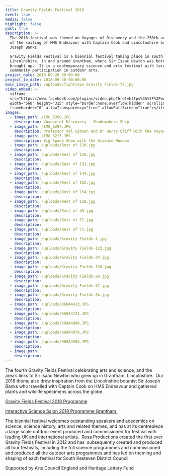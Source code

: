 ```yaml
---
title: Gravity Fields Festival 2018
event: true
media: false
highlight: false
past: true
description: >-
  The 2018 festival was themed on Voyages of Discovery and the 250th anniversary
  of the sailing of HMS Endeavour with Captain Cook and Lincolnshire born Sir
  Joseph Banks.

  Gravity Fields Festival is a biennial festival taking place in south
  Lincolnshire, in and around Grantham, where Sir Isaac Newton was born and
  brought up.  It is a contemporary science and arts festival with large scale
  community participation in outdoor arts.
project_date: 2018-09-26 00:00:00
project_to_date: 2018-09-30 00:00:00
main_image_path: /uploads/Tightrope Gravity Fields-72.jpg
video_embed: >-
  <iframe
  src="https://www.facebook.com/plugins/video.php?href=https%3A%2F%2Fwww.facebook.com%2FGravityFields%2Fvideos%2F2154404974779660%2F&show_text=0&width=560"
  width="560" height="315" style="border:none;overflow:hidden" scrolling="no"
  frameborder="0" allowTransparency="true" allowFullScreen="true"></iframe>
images:
  - image_path: /IMG_6350.JPG
    description: Voyage of Discovery - Shademakers Ship
  - image_path: /IMG_6297.JPG
    description: Professor Val Gibson and Dr Harry Cliff with the Voyage of Discovery globe
  - image_path: /IMG_6223.JPG
    description: Big Space Show with the Science Museum
  - image_path: /uploads/Best of 110.jpg
    description:
  - image_path: /uploads/Best of 126.jpg
    description:
  - image_path: /uploads/Best of 131.jpg
    description:
  - image_path: /uploads/Best of 144.jpg
    description:
  - image_path: /uploads/Best of 152.jpg
    description:
  - image_path: /uploads/Best of 154.jpg
    description:
  - image_path: /uploads/Best of 158.jpg
    description:
  - image_path: /uploads/Best of 49.jpg
    description:
  - image_path: /uploads/Best of 72.jpg
    description:
  - image_path: /uploads/Best of 71.jpg
    description:
  - image_path: /uploads/Gravity Fields-1.jpg
    description:
  - image_path: /uploads/Gravity Fields-122.jpg
    description:
  - image_path: /uploads/Gravity Fields-34.jpg
    description:
  - image_path: /uploads/Gravity Fields-126.jpg
    description:
  - image_path: /uploads/Gravity Fields-28.jpg
    description:
  - image_path: /uploads/Gravity Fields-37.jpg
    description:
  - image_path: /uploads/Gravity Fields-54.jpg
    description:
  - image_path: /uploads/069A4413.JPG
    description:
  - image_path: /uploads/069A4721.JPG
    description:
  - image_path: /uploads/069A4848.JPG
    description:
  - image_path: /uploads/069A4870.JPG
    description:
  - image_path: /uploads/069A4904.JPG
    description:
  - image_path:
    description:
---
```


The fourth Gravity Fields Festival celebrating arts and science, and the area’s links to Sir Isaac Newton who grew up in Grantham, Lincolnshire.&nbsp; Our 2018 theme also drew inspiration from the Lincolnshire botanist Sir Joseph Banks who travelled with Captain Cook on HMS Endeavour and gathered plants and wildlife specimens across the globe.

[Gravity Fields Festival 2018 Programme](https://www.dropbox.com/home/Rosemary%20Richards/GFF%202018/Voyage%20templates?preview=Gravity-Brochure-final-version.pdf)

[Interactive Science Salon 2018 Programme Grantham&nbsp;](https://www.dropbox.com/home/Rosemary%20Richards/Interactive%20Science%20Salon%20-%20Globe%20plus?preview=Science+Salon+Brochure+2018+WEB.pdf)

The biennial festival welcomes outstanding speakers and academics on science, science history, arts and related themes, and has at its centrepiece a large scale outdoor event produced and commissioned for festival with leading UK and international artists.&nbsp; Rosa Productions created the first ever Gravity Fields Festival in 2012 and has&nbsp; subsequently created and produced all four festivals, including the full science programmes and commissioned and produced all the outdoor arts programmes and has led on theming and shaping of each festival for South Kesteven District Council. &nbsp;

Supported by Arts Council England and Heritage Lottery Fund